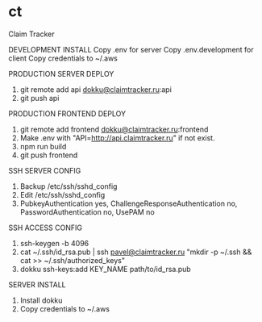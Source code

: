 # ct
 Claim Tracker

DEVELOPMENT INSTALL
Copy .env for server
Copy .env.development for client
Copy credentials to ~/.aws

PRODUCTION SERVER DEPLOY
1. git remote add api dokku@claimtracker.ru:api
2. git push api

PRODUCTION FRONTEND DEPLOY
1. git remote add frontend dokku@claimtracker.ru:frontend
2. Make .env with "API=http://api.claimtracker.ru" if not exist.
3. npm run build
4. git push frontend

SSH SERVER CONFIG
1. Backup /etc/ssh/sshd_config
2. Edit /etc/ssh/sshd_config
3. PubkeyAuthentication yes, ChallengeResponseAuthentication no, PasswordAuthentication no, UsePAM no

SSH ACCESS CONFIG
1. ssh-keygen -b 4096
2. cat ~/.ssh/id_rsa.pub | ssh pavel@claimtracker.ru "mkdir -p ~/.ssh && cat >> ~/.ssh/authorized_keys"
3. dokku ssh-keys:add KEY_NAME path/to/id_rsa.pub

SERVER INSTALL
1. Install dokku
2. Copy credentials to ~/.aws

